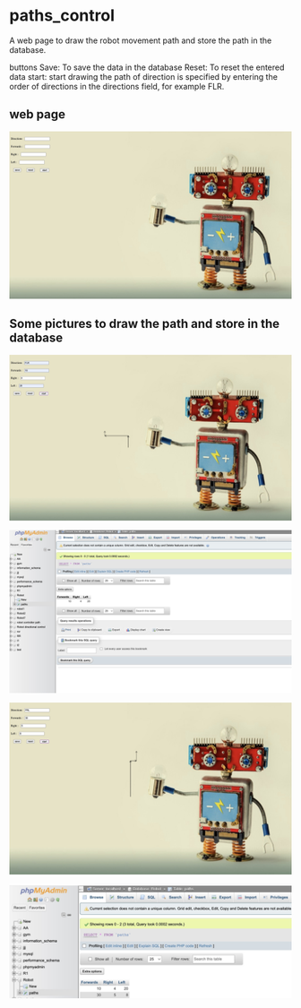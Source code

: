 # paths_control
A web page to draw the robot movement path 
and store the path in the database.

buttons
Save: To save the data in the database
Reset: To reset the entered data
start: start drawing the path
of direction is specified by entering the order of directions in the directions field, for example FLR.


## web page
![image1](page2.png) 







## Some pictures to draw the path and store in the database
![image1](page3.png) 

![image1](page4.png)

![image1](page5.png) 

![image1](page6.png) 
